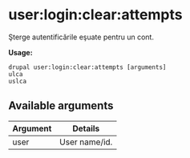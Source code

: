 # user:login:clear:attempts
Şterge autentificările eşuate pentru un cont.

**Usage:**
```
drupal user:login:clear:attempts [arguments]
ulca
uslca
```

## Available arguments
Argument | Details
---------|-------------
user | User name/id.
